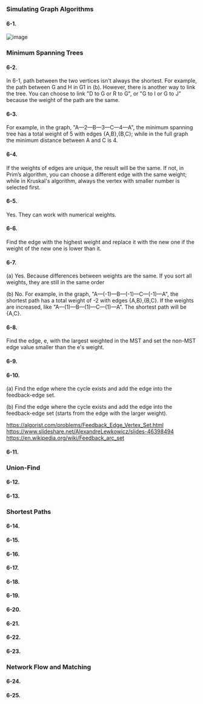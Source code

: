 <h3>Simulating Graph Algorithms</h3>

<h4>6-1.</h4> 

![image](https://github.com/foxfromworld/LeetCode-and-Algorithm/blob/main/TheAlgorithmDesignManual_Solutions/Exercise%206-1.jpg)

<h3>Minimum Spanning Trees</h3>

<h4>6-2.</h4> 

In 6-1, path between the two vertices isn't always the shortest. For example, the path between G and H in G1 in (b). However, there is another way to link the tree. You can choose to link "D to G or R to G", or "G to I or G to J" because the weight of the path are the same.

<h4>6-3.</h4> 

For example, in the graph, "A—2—B—3—C—4—A", the minimum spanning tree has a total weight of 5 with edges {A,B},{B,C}; while in the full graph the minimum distance between A and C is 4.

<h4>6-4.</h4> 

If the weights of edges are unique, the result will be the same. If not, in Prim’s algorithm, you can choose a different edge with the same weight; while in Kruskal's algorithm, always the vertex with smaller number is selected first.

<h4>6-5.</h4> 

Yes. They can work with numerical weights.

<h4>6-6.</h4> 

Find the edge with the highest weight and replace it with the new one if the weight of the new one is lower than it.

<h4>6-7.</h4> 

(a) Yes. Because differences between weights are the same. If you sort all weights, they are still in the same order

(b) No. For example, in the graph, "A—(-1)—B—(-1)—C—(-1)—A", the shortest path has a total weight of -2 with edges {A,B},{B,C}. If the weights are increased, like "A—(1)—B—(1)—C—(1)—A". The shortest path will be {A,C}.

<h4>6-8.</h4> 

Find the edge, e, with the largest weighted in the MST and set the non-MST edge value smaller than the e's weight.

<h4>6-9.</h4> 

<h4>6-10.</h4> 

(a) Find the edge where the cycle exists and add the edge into the feedback-edge set.

(b) Find the edge where the cycle exists and add the edge into the feedback-edge set (starts from the edge with the larger weight).

https://algorist.com/problems/Feedback_Edge_Vertex_Set.html
https://www.slideshare.net/AlexandreLewkowicz/slides-46398494
https://en.wikipedia.org/wiki/Feedback_arc_set

<h4>6-11.</h4> 

<h3>Union-Find</h3>

<h4>6-12.</h4> 

<h4>6-13.</h4> 

<h3>Shortest Paths</h3>

<h4>6-14.</h4> 

<h4>6-15.</h4> 

<h4>6-16.</h4> 

<h4>6-17.</h4> 

<h4>6-18.</h4> 

<h4>6-19.</h4> 

<h4>6-20.</h4> 

<h4>6-21.</h4> 

<h4>6-22.</h4> 

<h4>6-23.</h4> 

<h3>Network Flow and Matching</h3>

<h4>6-24.</h4> 

<h4>6-25.</h4> 
